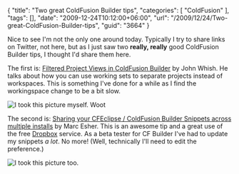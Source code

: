 {
	"title": "Two great ColdFusion Builder tips",
	"categories": [
		"ColdFusion"
	],
	"tags": [],
	"date": "2009-12-24T10:12:00+06:00",
	"url": "/2009/12/24/Two-great-ColdFusion-Builder-tips",
	"guid": "3664"
}

Nice to see I'm not the only one around today. Typically I try to share links on Twitter, not here, but as I just saw two <b>really, really</b> good ColdFusion Builder tips, I thought I'd share them here.

The first is: <a href="http://www.aliaspooryorik.com/blog/index.cfm/e/posts.details/post/filtered-project-views-in-coldfusion-builder-247">Filtered Project Views in ColdFusion Builder</a> by John Whish. He talks about how you can use working sets to separate projects instead of workspaces. This is something I've done for a while as I find the workingspace change to be a bit slow. 

<img src="http://www.raymondcamden.com/images/firstblogpic.png" title="I took this picture myself. Woot" />

The second is: <a href="http://blog.mxunit.org/2009/12/sharing-your-cfeclipse-coldfusion.html">Sharing your CFEclipse / ColdFusion Builder Snippets across multiple installs</a> by Marc Esher. This is an awesome tip and a great use of the free <a href="http://dropbox.com/">Dropbox</a> service. As a beta tester for CF Builder I've had to update my snippets <i>a lot</i>. No more! (Well, technically I'll need to edit the preference.)

<img src="http://www.coldfusionjedi.com/images/secondblogpic.png" title="I took this picture too." />